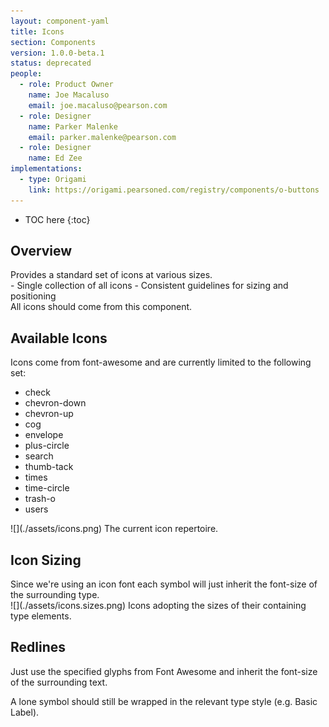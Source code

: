 ```yaml
---
layout: component-yaml
title: Icons
section: Components
version: 1.0.0-beta.1
status: deprecated
people:
  - role: Product Owner
    name: Joe Macaluso
    email: joe.macaluso@pearson.com
  - role: Designer
    name: Parker Malenke
    email: parker.malenke@pearson.com
  - role: Designer
    name: Ed Zee
implementations:
  - type: Origami
    link: https://origami.pearsoned.com/registry/components/o-buttons
---
```


* TOC here
{:toc}


## Overview
<div markdown="1" class="tagline">
Provides a standard set of icons at various sizes.
</div>

<div markdown="1" class="feature_list">
- Single collection of all icons
- Consistent guidelines for sizing and positioning
</div>

<div markdown="1" class="usage">
All icons should come from this component.
</div>

## Available Icons
<div class="section_text" markdown="1">
Icons come from font-awesome and are currently limited to the following set:

- check
- chevron-down
- chevron-up
- cog
- envelope
- plus-circle
- search
- thumb-tack
- times
- time-circle
- trash-o
- users

</div>


<div class="images">
<div class="narrow_image" markdown="1">
![](./assets/icons.png)
The current icon repertoire.
</div>
</div>


## Icon Sizing
<div class="section_text" markdown="1">
Since we're using an icon font each symbol will just inherit the font-size of the surrounding type.
</div>

<div class="images">
<div class="narrow_image" markdown="1">
![](./assets/icons.sizes.png)
Icons adopting the sizes of their containing type elements.
</div>
</div>

## Redlines
<div class="section_text" markdown="1">
Just use the specified glyphs from Font Awesome and inherit the font-size of the surrounding text.

A lone symbol should still be wrapped in the relevant type style (e.g. Basic Label).
</div>
